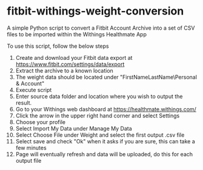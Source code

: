 # fitbit-withings-weight-conversion
A simple Python script to convert a Fitbit Account Archive into a set of CSV files to be imported within the Withings Healthmate App

To use this script, follow the below steps
1. Create and download your Fitbit data export at https://www.fitbit.com/settings/data/export
2. Extract the archive to a known location
3. The weight data should be located under "FirstNameLastName\Personal & Account"
4. Execute script
5. Enter source data folder and location where you wish to output the result.
6. Go to your Withings web dashboard at https://healthmate.withings.com/
7. Click the arrow in the upper right hand corner and select Settings
8. Choose your profile
9. Select Import My Data under Manage My Data
10. Select Choose File under Weight and select the first output .csv file
11. Select save and check "Ok" when it asks if you are sure, this can take a few minutes
12. Page will eventually refresh and data will be uploaded, do this for each output file
